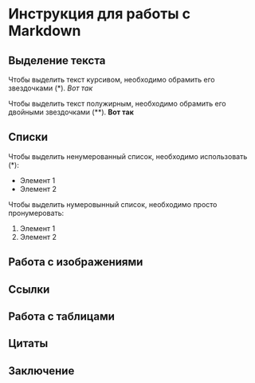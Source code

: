 # Инструкция для работы с Markdown

## Выделение текста

Чтобы выделить текст курсивом, необходимо обрамить его звездочками (*). *Вот так*

Чтобы выделить текст полужирным, необходимо обрамить его двойными звездочками (**). **Вот так**

## Списки

Чтобы выделить ненумерованный список, необходимо использовать (*):

* Элемент 1
* Элемент 2

Чтобы выделить нумеровынный список, необходимо просто пронумеровать:

1. Элемент 1
2. Элемент 2

## Работа с изображениями

## Ссылки

## Работа с таблицами

## Цитаты

## Заключение